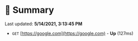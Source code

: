 # 📖 Summary
Last updated: **5/14/2021, 3:13:45 PM**

- `GET` [https://google.com](https://google.com) - **Up** (127ms)
